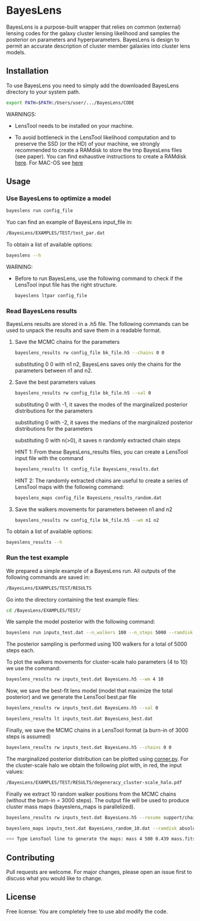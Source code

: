 # BayesLens

BayesLens is a purpose-built wrapper that relies on common (external) lensing codes for the galaxy cluster lensing likelihood and samples the posterior on parameters and hyperparameters. BayesLens is design to permit an accurate description of cluster member galaxies into cluster lens models.

## Installation

To use BayesLens you need to simply add the downloaded BayesLens directory to your system path.

```bash
export PATH=$PATH:/Users/user/.../BayesLens/CODE
```

WARNINGS:
- LensTool needs to be installed on your machine.

- To avoid bottleneck in the LensTool likelihood computation and to preserve the SSD (or the HD) of your machine, we strongly recommended to create a RAMdisk to store the tmp BayesLens files (see paper). You can find exhaustive instructions to create a RAMdisk [here](https://www.jamescoyle.net/how-to/943-create-a-ram-disk-in-linux). For MAC-OS see [here](https://blog.macsales.com/46348-how-to-create-and-use-a-ram-disk-with-your-mac-warnings-included/)


## Usage

### Use BayesLens to optimize a model

```bash
bayeslens run config_file
```

Yuo can find an example of BayesLens input_file in:
```bash
/BayesLens/EXAMPLES/TEST/test_par.dat
```

To obtain a list of available options:

```bash
bayeslens --h
```

WARNING:

- Before to run BayesLens, use the following command to check if the LensTool input file has the right structure.

    ```bash
    bayeslens ltpar config_file
    ```

### Read BayesLens results
BayesLens results are stored in a .h5 file. The following commands can be used to unpack the results and save them in a readable format.

1) Save the MCMC chains for the parameters
    ```bash
    bayeslens_results rw config_file bk_file.h5 --chains 0 0
    ```
   substituting 0 0 with n1 n2, BayesLens saves only the chains for the parameters between n1 and n2. 

2) Save the best parameters values
    ```bash
    bayeslens_results rw config_file bk_file.h5 --val 0
    ```
   substituting 0 with -1, it saves the modes of the marginalized posterior distributions for the parameters
   
   substituting 0 with -2, it saves the medians of the marginalized posterior distributions for the parameters
   
   substituting 0 with n(>0), it saves n randomly extracted chain steps

    HINT 1: From these BayesLens_results files, you can create a LensTool input file with the command
    ```bash
    bayeslens_results lt config_file BayesLens_results.dat
    ```
    HINT 2: The randomly extracted chains are useful to create a series of LensTool maps with the following command:
    ```bash
    bayeslens_maps config_file BayesLens_results_random.dat
    ```

3) Save the walkers movements for parameters between n1 and n2
    ```bash
    bayeslens_results rw config_file bk_file.h5 --wm n1 n2
    ```
   

To obtain a list of available options:

```bash
bayeslens_results --h
```

### Run the test example
We prepared a simple example of a BayesLens run. All outputs of the following commands are saved in:
```bash
/BayesLens/EXAMPLES/TEST/RESULTS
```

Go into the directory containing the test example files:
```bash
cd /BayesLens/EXAMPLES/TEST/
```

We sample the model posterior with the following command:
```bash
bayeslens run inputs_test.dat --n_walkers 100 --n_steps 5000 --ramdisk absolute_path_to_ramdisk
```
The posterior sampling is performed using 100 walkers for a total of 5000 steps each.

To plot the walkers movements for cluster-scale halo parameters (4 to 10) we use the command:
```bash
bayeslens_results rw inputs_test.dat BayesLens.h5 --wm 4 10
```
Now, we save the best-fit lens model (model that maximize the total posterior) and we generate the LensTool best.par file
```bash
bayeslens_results rw inputs_test.dat BayesLens.h5 --val 0
```
```bash
bayeslens_results lt inputs_test.dat BayesLens_best.dat
```

Finally, we save the MCMC chains in a LensTool format (a burn-in of 3000 steps is assumed)
```bash
bayeslens_results rw inputs_test.dat BayesLens.h5 --chains 0 0
```

The marginalized posterior distribution can be plotted using [corner.py](https://corner.readthedocs.io/en/latest/index.html). For the cluster-scale halo we obtain the following plot with, in red, the input values:

```bash
/BayesLens/EXAMPLES/TEST/RESULTS/degeneracy_cluster-scale_halo.pdf
```
Finally we extract 10 random walker positions from the MCMC chains (without the burn-in = 3000 steps). The output file will be used to produce cluster mass maps (bayeslens_maps is parallelized).
```bash
bayeslens_results rw inputs_test.dat BayesLens.h5 --resume support/chains_burnin_3000.npy --val 10

bayeslens_maps inputs_test.dat BayesLens_random_10.dat --ramdisk absolute_path_to_ramdisk

>>> Type LensTool line to generate the maps: mass 4 500 0.439 mass.fits
```


## Contributing
Pull requests are welcome. For major changes, please open an issue first to discuss what you would like to change.

## License
Free license: You are completely free to use abd modify the code.